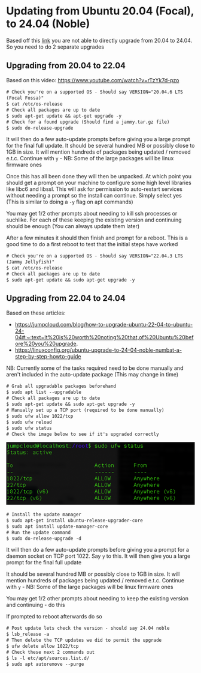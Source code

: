 # Updating from Ubuntu 20.04 (Focal), to 24.04 (Noble)

Based off this [link](https://jumpcloud.com/blog/how-to-upgrade-ubuntu-22-04-to-ubuntu-24-04#:~:text=It%20is%20worth%20noting%20that,of%20Ubuntu%20before%20you%20upgrade.)
you are not able to directly upgrade from 20.04 to 24.04. So you need to do 2 separate upgrades

## Upgrading from 20.04 to 22.04

Based on this video: https://www.youtube.com/watch?v=rTzYk7d-pzo

```shell
# Check you're on a supported OS - Should say VERSION="20.04.6 LTS (Focal Fossa)"
$ cat /etc/os-release
# Check all packages are up to date
$ sudo apt-get update && apt-get upgrade -y
# Check for a found upgrade (Should find a jammy.tar.gz file)
$ sudo do-release-upgrade
```

It will then do a few auto-update prompts before giving you a large prompt for the final full update. It should
be several hundred MB or possibly close to 1GB in size. It will mention hundreds of packages being updated / removed
e.t.c. Continue with `y` - NB: Some of the large packages will be linux firmware ones

Once this has all been done they will then be unpacked. At which point you should get a prompt on your machine to
configure some high level libraries like libc6 and libssl. This will ask for permission to auto-restart services without
needing a prompt so the install can continue. Simply select yes (This is similar to doing a `-y` flag on apt commands)

You may get 1/2 other prompts about needing to kill ssh processes or suchlike. For each of these keeping the existing
version and continuing should be enough (You can always update them later)

After a few minutes it should then finish and prompt for a reboot. This is a good time to do a first reboot to test
that the initial steps have worked

```shell
# Check you're on a supported OS - Should say VERSION="22.04.3 LTS (Jammy Jellyfish)"
$ cat /etc/os-release
# Check all packages are up to date
$ sudo apt-get update && sudo apt-get upgrade -y
```

## Upgrading from 22.04 to 24.04

Based on these articles: 
- https://jumpcloud.com/blog/how-to-upgrade-ubuntu-22-04-to-ubuntu-24-04#:~:text=It%20is%20worth%20noting%20that,of%20Ubuntu%20before%20you%20upgrade.
- https://linuxconfig.org/ubuntu-upgrade-to-24-04-noble-numbat-a-step-by-step-howto-guide

NB: Currently some of the tasks required need to be done manually and aren't included in the auto-update package
(This may change in time)

```shell
# Grab all upgradable packages beforehand
$ sudo apt list --upgradable
# Check all packages are up to date
$ sudo apt-get update && sudo apt-get upgrade -y
# Manually set up a TCP port (required to be done manually)
$ sudo ufw allow 1022/tcp
$ sudo ufw reload
$ sudo ufw status
# Check the image below to see if it's upgraded correctly
```

![tcp_1022_port.png](tcp_1022_port.png)

```shell
# Install the update manager
$ sudo apt-get install ubuntu-release-upgrader-core
$ sudo apt install update-manager-core
# Run the update command
$ sudo do-release-upgrade -d
```

It will then do a few auto-update prompts before giving you a prompt for a daemon socket on TCP port 1022.
Say `y` to this. It will then give you a large prompt for the final full update

It should be several hundred MB or possibly close to 1GB in size. It will mention hundreds of packages being
updated / removed e.t.c. Continue with `y` - NB: Some of the large packages will be linux firmware ones

You may get 1/2 other prompts about needing to keep the existing version and continuing - do this

If prompted to reboot afterwards do so

```shell
# Post update lets check the version - should say 24.04 noble
$ lsb_release -a
# Then delete the TCP updates we did to permit the upgrade
$ ufw delete allow 1022/tcp
# Check these next 2 commands out
$ ls -l etc/apt/sources.list.d/
$ sudo apt autoremove --purge
```
